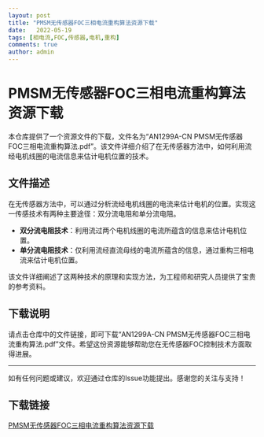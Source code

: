 ```yaml
---
layout: post
title: "PMSM无传感器FOC三相电流重构算法资源下载"
date:   2022-05-19
tags: [相电流,FOC,传感器,电机,重构]
comments: true
author: admin
---
```

# PMSM无传感器FOC三相电流重构算法资源下载

本仓库提供了一个资源文件的下载，文件名为“AN1299A-CN PMSM无传感器FOC三相电流重构算法.pdf”。该文件详细介绍了在无传感器方法中，如何利用流经电机线圈的电流信息来估计电机位置的技术。

## 文件描述

在无传感器方法中，可以通过分析流经电机线圈的电流来估计电机的位置。实现这一传感技术有两种主要途径：双分流电阻和单分流电阻。

- **双分流电阻技术**：利用流过两个电机线圈的电流所蕴含的信息来估计电机位置。
- **单分流电阻技术**：仅利用流经直流母线的电流所蕴含的信息，通过重构三相电流来估计电机位置。

该文件详细阐述了这两种技术的原理和实现方法，为工程师和研究人员提供了宝贵的参考资料。

## 下载说明

请点击仓库中的文件链接，即可下载“AN1299A-CN PMSM无传感器FOC三相电流重构算法.pdf”文件。希望这份资源能够帮助您在无传感器FOC控制技术方面取得进展。

---

如有任何问题或建议，欢迎通过仓库的Issue功能提出。感谢您的关注与支持！

## 下载链接

[PMSM无传感器FOC三相电流重构算法资源下载](https://pan.quark.cn/s/058877a0c516)
